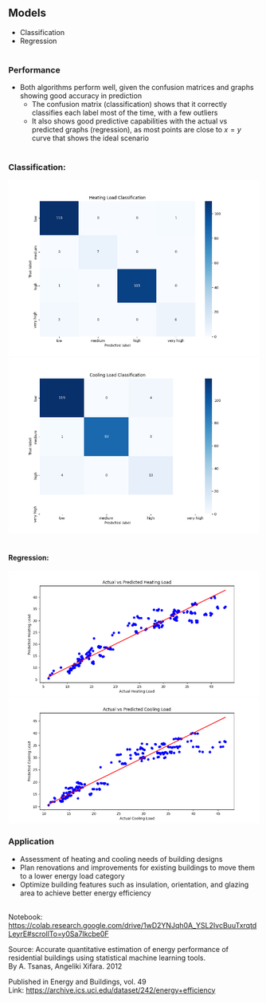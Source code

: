 ## Models
* Classification
* Regression<br><br>

### Performance
* Both algorithms perform well, given the confusion matrices and graphs showing good accuracy in prediction
    * The confusion matrix (classification) shows that it correctly classifies each label most of the time, with a few outliers
    * It also shows good predictive capabilities with the actual vs predicted graphs (regression), as most points are close to $x=y$ curve that shows the ideal scenario
<br><br>

### Classification:
<img src="reports/figures/heat_load_confusion_matrix.png" alt="heat load confusion matrix" width="600"/><br>
<img src="reports/figures/cooling_load_confusion_matrix.png" alt="cooling load confusion matrix" width="600"/><br><br>

#### Regression:
<img src="reports/figures/heating_load_prediction.png" alt="heating load prediction" width="600"/><br>
<img src="reports/figures/cooling_load_prediction.png" alt="cooling load prediction" width="600"/>

### Application
* Assessment of heating and cooling needs of building designs
* Plan renovations and improvements for existing buildings to move them to a lower energy load category
* Optimize building features such as insulation, orientation, and glazing area to achieve better energy efficiency<br><br>

Notebook: https://colab.research.google.com/drive/1wD2YNJqh0A_YSL2IvcBuuTxrqtdLeyrE#scrollTo=y0Sa7Ikcbe0F<br>

Source: Accurate quantitative estimation of energy performance of residential buildings using statistical machine learning tools.<br>
By A. Tsanas, Angeliki Xifara. 2012

Published in Energy and Buildings, vol. 49<br>
Link: https://archive.ics.uci.edu/dataset/242/energy+efficiency